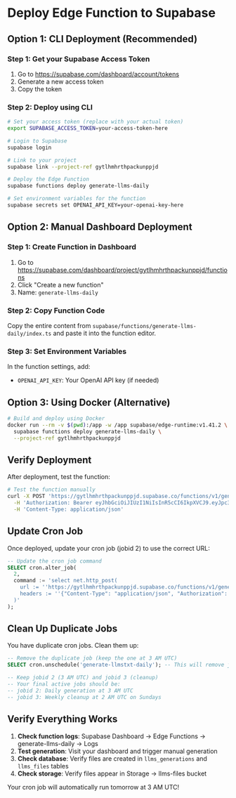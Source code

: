 # Deploy Edge Function to Supabase

## Option 1: CLI Deployment (Recommended)

### Step 1: Get your Supabase Access Token
1. Go to https://supabase.com/dashboard/account/tokens
2. Generate a new access token
3. Copy the token

### Step 2: Deploy using CLI
```bash
# Set your access token (replace with your actual token)
export SUPABASE_ACCESS_TOKEN=your-access-token-here

# Login to Supabase
supabase login

# Link to your project
supabase link --project-ref gytlhmhrthpackunppjd

# Deploy the Edge Function
supabase functions deploy generate-llms-daily

# Set environment variables for the function
supabase secrets set OPENAI_API_KEY=your-openai-key-here
```

## Option 2: Manual Dashboard Deployment

### Step 1: Create Function in Dashboard
1. Go to https://supabase.com/dashboard/project/gytlhmhrthpackunppjd/functions
2. Click "Create a new function"
3. Name: `generate-llms-daily`

### Step 2: Copy Function Code
Copy the entire content from `supabase/functions/generate-llms-daily/index.ts` and paste it into the function editor.

### Step 3: Set Environment Variables
In the function settings, add:
- `OPENAI_API_KEY`: Your OpenAI API key (if needed)

## Option 3: Using Docker (Alternative)

```bash
# Build and deploy using Docker
docker run --rm -v $(pwd):/app -w /app supabase/edge-runtime:v1.41.2 \
  supabase functions deploy generate-llms-daily \
  --project-ref gytlhmhrthpackunppjd
```

## Verify Deployment

After deployment, test the function:

```bash
# Test the function manually
curl -X POST 'https://gytlhmhrthpackunppjd.supabase.co/functions/v1/generate-llms-daily' \
  -H 'Authorization: Bearer eyJhbGciOiJIUzI1NiIsInR5cCI6IkpXVCJ9.eyJpc3MiOiJzdXBhYmFzZSIsInJlZiI6Imd5dGxobWhydGhwYWNrdW5wcGpkIiwicm9sZSI6InNlcnZpY2Vfcm9sZSIsImlhdCI6MTc1NDE5MDkyMywiZXhwIjoyMDY5NzY2OTIzfQ.Bea_Yg4D0LEiz-XywVRVAX4r6cc0oLtzzP1QAoks5-4' \
  -H 'Content-Type: application/json'
```

## Update Cron Job

Once deployed, update your cron job (jobid 2) to use the correct URL:

```sql
-- Update the cron job command
SELECT cron.alter_job(
  2,
  command := 'select net.http_post(
    url := ''https://gytlhmhrthpackunppjd.supabase.co/functions/v1/generate-llms-daily'',
    headers := ''{"Content-Type": "application/json", "Authorization": "Bearer eyJhbGciOiJIUzI1NiIsInR5cCI6IkpXVCJ9.eyJpc3MiOiJzdXBhYmFzZSIsInJlZiI6Imd5dGxobWhydGhwYWNrdW5wcGpkIiwicm9sZSI6InNlcnZpY2Vfcm9sZSIsImlhdCI6MTc1NDE5MDkyMywiZXhwIjoyMDY5NzY2OTIzfQ.Bea_Yg4D0LEiz-XywVRVAX4r6cc0oLtzzP1QAoks5-4"}''::jsonb
  )'
);
```

## Clean Up Duplicate Jobs

You have duplicate cron jobs. Clean them up:

```sql
-- Remove the duplicate job (keep the one at 3 AM UTC)
SELECT cron.unschedule('generate-llmstxt-daily'); -- This will remove jobid 1

-- Keep jobid 2 (3 AM UTC) and jobid 3 (cleanup)
-- Your final active jobs should be:
-- jobid 2: Daily generation at 3 AM UTC
-- jobid 3: Weekly cleanup at 2 AM UTC on Sundays
```

## Verify Everything Works

1. **Check function logs**: Supabase Dashboard → Edge Functions → generate-llms-daily → Logs
2. **Test generation**: Visit your dashboard and trigger manual generation
3. **Check database**: Verify files are created in `llms_generations` and `llms_files` tables
4. **Check storage**: Verify files appear in Storage → llms-files bucket

Your cron job will automatically run tomorrow at 3 AM UTC!